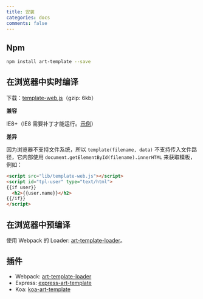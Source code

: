```yaml
---
title: 安装
categories: docs
comments: false
---
```


## Npm

```bash
npm install art-template --save
```

## 在浏览器中实时编译

下载：[template-web.js](https://unpkg.com/art-template/lib/template-web.js)（gzip: 6kb）

**兼容**

IE8+（IE8 需要补丁才能运行。[示例](https://github.com/aui/art-template/blob/master/example/web-ie-compatible/index.html)）

**差异**

因为浏览器不支持文件系统，所以 `template(filename, data)` 不支持传入文件路径，它内部使用 `document.getElementById(filename).innerHTML` 来获取模板，例如：

```html
<script src="lib/template-web.js"></script>
<script id="tpl-user" type="text/html">
{{if user}}
  <h2>{{user.name}}</h2>
{{/if}}
</script>
```

## 在浏览器中预编译

使用 Webpack 的 Loader: [art-template-loader](../webpack)。

## 插件

* Webpack: [art-template-loader](../webpack)
* Express: [express-art-template](../express)
* Koa: [koa-art-template](../koa)
